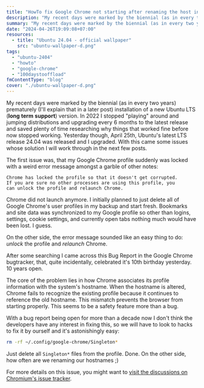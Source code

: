 ```yaml
---
title: "HowTo fix Google Chrome not starting after renaming the host in Ubuntu 24.04"
description: "My recent days were marked by the biennial (as in every two years) prematurely (I'll explain that in a later post) installation of a new Ubuntu LTS (**long** **term** **support**) version."
summary: "My recent days were marked by the biennial (as in every two years) prematurely (I'll explain that in a later post) installation of a new Ubuntu LTS (**long** **term** **support**) version."
date: "2024-04-26T19:09:08+07:00"
resources:
  - title: "Ubuntu 24.04 - official wallpaper"
    src: "ubuntu-wallpaper-d.png"
tags:
  - "ubuntu-2404"
  - "howto"
  - "google-chrome"
  - "100daystooffload"
fmContentType: "blog"
cover: "./ubuntu-wallpaper-d.png"
---
```


My recent days were marked by the biennial (as in every two years) prematurely (I'll explain that in a later post) installation of a new Ubuntu LTS (**long** **term** **support**) version. In 2022 I stopped "playing" around and jumping distributions and upgrading every 6 months to the latest release and saved plenty of time researching why things that worked fine before now stopped working. Yesterday though, April 25th, Ubuntu's latest LTS release 24.04 was released and I upgraded. With this came some issues whose solution I will work through in the next few posts.

The first issue was, that my Google Chrome profile suddenly was locked with a weird error message amongst a garble of other notes:

```plaintext
Chrome has locked the profile so that it doesn't get corrupted.
If you are sure no other processes are using this profile, you
can unlock the profile and relaunch Chrome.
```

Chrome did not launch anymore. I initially planned to just delete all of Google Chrome's user profiles in my backup and start fresh. Bookmarks and site data was synchronized to my Google profile so other than logins, settings, cookie settings, and currently open tabs nothing much would have been lost. I guess.

On the other side, the error message sounded like an easy thing to do: *unlock* the profile and *relaunch* Chrome.

After some searching I came across this Bug Report in the Google Chrome bugtracker, that, quite incidentally, celebrated it's 10th birthday yesterday. 10 years open.

The core of the problem lies in how Chrome associates its profile information with the system's hostname. When the hostname is altered, Chrome fails to recognize the existing profile because it continues to reference the old hostname. This mismatch prevents the browser from starting properly. This seems to be a safety feature more than a bug.

With a bug report being open for more than a decade now I don't think the developers have any interest in fixing this, so we will have to look to hacks to fix it by ourself and it's astonishingly easy:

```bash
rm -rf ~/.config/google-chrome/Singleton*
```

Just delete all `Singleton*` files from the profile. Done. On the other side, how often are we renaming our hostnames ;)

For more details on this issue, you might want to [visit the discussions on Chromium's issue tracker](https://issues.chromium.org/issues/41103620).
